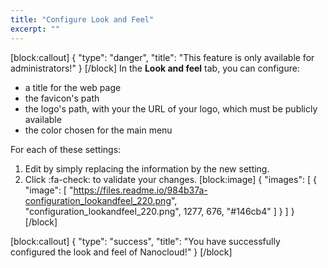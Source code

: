 ```yaml
---
title: "Configure Look and Feel"
excerpt: ""
---
```

[block:callout]
{
  "type": "danger",
  "title": "This feature is only available for administrators!"
}
[/block]
In the **Look and feel** tab, you can configure:
* a title for the web page
* the favicon's path
* the logo's path, with your the URL of your logo, which must be publicly available
* the color chosen for the main menu

For each of these settings:
1. Edit by simply replacing the information by the new setting.
2. Click :fa-check: to validate your changes.
[block:image]
{
  "images": [
    {
      "image": [
        "https://files.readme.io/984b37a-configuration_lookandfeel_220.png",
        "configuration_lookandfeel_220.png",
        1277,
        676,
        "#146cb4"
      ]
    }
  ]
}
[/block]

[block:callout]
{
  "type": "success",
  "title": "You have successfully configured the look and feel of Nanocloud!"
}
[/block]